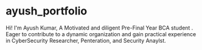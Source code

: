 # ayush_portfolio
Hi! I'm Ayush Kumar, A Motivated and diligent Pre-Final Year BCA student . Eager to contribute to a dynamic organization and gain practical experience in CyberSecurity Researcher, Penteration, and Security Anaylst.

